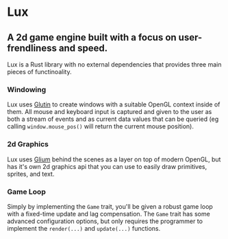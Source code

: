 # Lux

## A 2d game engine built with a focus on user-frendliness and speed.

Lux is a Rust library with no external dependencies that provides three main
pieces of functinoality.

### Windowing
Lux uses [Glutin](https://github.com/tomaka/glutin) to create windows with
a suitable OpenGL context inside of them.  All mouse and keyboard input is
captured and given to the user as both a stream of events and as current
data values that can be queried (eg calling `window.mouse_pos()` will
return the current mouse position).

### 2d Graphics
Lux uses [Glium](https://github.com/tomaka/glium) behind the scenes as a
layer on top of modern OpenGL, but has it's own 2d graphics api that you
can use to easily draw primitives, sprites, and text.

### Game Loop
Simply by implementing the `Game` trait, you'll be given a robust game loop
with a fixed-time update and lag compensation.  The `Game` trait has some
advanced configuration options, but only requires the programmer to implement
the `render(...)` and `update(...)` functions.


